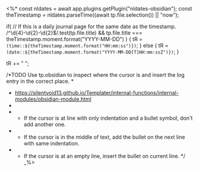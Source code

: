 <%*
const nldates = await app.plugins.getPlugin("nldates-obsidian");
const theTimestamp = nldates.parseTime((await tp.file.selection()) || "now");

if(
	// If this is a daily journal page for the same date as the timestamp.
	/^\d{4}-\d{2}-\d{2}$/.test(tp.file.title) &&
	tp.file.title === theTimestamp.moment.format("YYYY-MM-DD")
) {
	tR = `(time::${theTimestamp.moment.format("HH:mm:ss")})`;
} else {
	tR = `(date::${theTimestamp.moment.format("YYYY-MM-DD[T]HH:mm:ssZ")})`;
}

tR += " ";

/*TODO Use tp.obsidian to inspect where the cursor is and insert the log entry in the correct place.
 *
 * https://silentvoid13.github.io/Templater/internal-functions/internal-modules/obsidian-module.html
 *
 * - If the cursor is at line with only indentation and a bullet symbol, don't add another one.
 * - If the cursor is in the middle of text, add the bullet on the next line with same indentation.
 * - If the cursor is at an empty line, insert the bullet on current line.
 */
_%>
